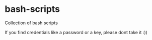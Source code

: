 # bash-scripts
Collection of bash scripts

If you find credentials like a password or a key, please dont take it :))
